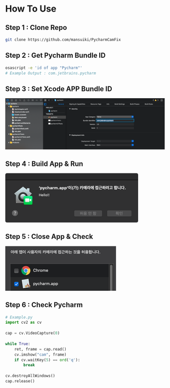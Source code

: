 # How To Use
## Step 1 : Clone Repo
```bash
git clone https://github.com/mansuiki/PycharmCamFix
```

## Step 2 : Get Pycharm Bundle ID
```bash
osascript -e 'id of app "Pycharm"'
# Example Output : com.jetbrains.pycharm
```

## Step 3 : Set Xcode APP Bundle ID
![](1.png)

## Step 4 : Build App & Run
![](2.png)

## Step 5 : Close App & Check
![](3.png)

## Step 6 : Check Pycharm
```python
# Example.py
import cv2 as cv

cap = cv.VideoCapture(0)

while True:
    ret, frame = cap.read()
    cv.imshow("cam", frame)
    if cv.waitKey(5) == ord('q'):
        break

cv.destroyAllWindows()
cap.release()
```
